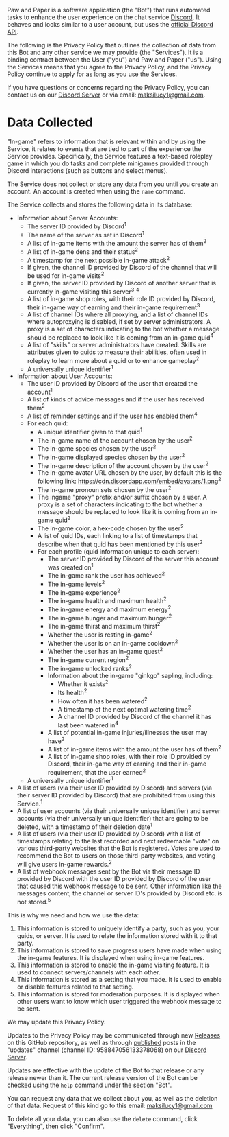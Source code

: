 Paw and Paper is a software application (the "Bot") that runs automated tasks to enhance the user experience on the chat service [Discord](https://discordapp.com).
It behaves and looks similar to a user account, but uses the [official Discord API](https://discord.com/developers/docs/intro).

The following is the Privacy Policy that outlines the collection of data from this Bot and any other service we may provide (the "Services").
It is a binding contract between the User ("you") and Paw and Paper ("us").
Using the Services means that you agree to the Privacy Policy, and the Privacy Policy continue to apply for as long as you use the Services.

If you have questions or concerns regarding the Privacy Policy, you can contact us on our [Discord Server](https://discord.gg/9DENgj8q5Q) or via email: maksilucy1@gmail.com.

# Data Collected

"In-game" refers to information that is relevant within and by using the Service, it relates to events that are tied to part of the experience the Service provides. Specifically, the Service features a text-based roleplay game in which you do tasks and complete minigames provided through Discord interactions (such as buttons and select menus).

The Service does not collect or store any data from you until you create an account. An account is created when using the `name` command.

The Service collects and stores the following data in its database:

- Information about Server Accounts:
  - The server ID provided by Discord<sup>1</sup>
  - The name of the server as set in Discord<sup>1</sup>
  - A list of in-game items with the amount the server has of them<sup>2</sup>
  - A list of in-game dens and their status<sup>2</sup>
  - A timestamp for the next possible in-game attack<sup>2</sup>
  - If given, the channel ID provided by Discord of the channel that will be used for in-game visits<sup>2</sup>
  - If given, the server ID provided by Discord of another server that is currently in-game visiting this server<sup>3</sup> <sup>4</sup>
  - A list of in-game shop roles, with their role ID provided by Discord, their in-game way of earning and their in-game requirement<sup>3</sup>
  - A list of channel IDs where all proxying, and a list of channel IDs where autoproxying is disabled, if set by server administrators. A proxy is a set of characters indicating to the bot whether a message should be replaced to look like it is coming from an in-game quid<sup>4</sup>
  - A list of "skills" or server administrators have created. Skills are attributes given to quids to measure their abilities, often used in roleplay to learn more about a quid or to enhance gameplay<sup>2</sup>
  - A universally unique identifier<sup>1</sup>
- Information about User Accounts:
  - The user ID provided by Discord of the user that created the account<sup>1</sup>
  - A list of kinds of advice messages and if the user has received them<sup>2</sup>
  - A list of reminder settings and if the user has enabled them<sup>4</sup>
  - For each quid:
    - A unique identifier given to that quid<sup>1</sup>
    - The in-game name of the account chosen by the user<sup>2</sup>
    - The in-game species chosen by the user<sup>2</sup>
	- The in-game displayed species chosen by the user<sup>2</sup>
    - The in-game description of the account chosen by the user<sup>2</sup>
    - The in-game avatar URL chosen by the user, by default this is the following link: https://cdn.discordapp.com/embed/avatars/1.png<sup>2</sup>
    - The in-game pronoun sets chosen by the user<sup>2</sup>
	- The ingame "proxy" prefix and/or suffix chosen by a user. A proxy is a set of characters indicating to the bot whether a message should be replaced to look like it is coming from an in-game quid<sup>2</sup>
    - The in-game color, a hex-code chosen by the user<sup>2</sup>
	- A list of quid IDs, each linking to a list of timestamps that describe when that quid has been mentioned by this user<sup>2</sup>
	- For each profile (quid information unique to each server):
	  - The server ID provided by Discord of the server this account was created on<sup>1</sup>
      - The in-game rank the user has achieved<sup>2</sup>
      - The in-game levels<sup>2</sup>
      - The in-game experience<sup>2</sup>
      - The in-game health and maximum health<sup>2</sup>
      - The in-game energy and maximum energy<sup>2</sup>
      - The in-game hunger and maximum hunger<sup>2</sup>
      - The in-game thirst and maximum thirst<sup>2</sup>
      - Whether the user is resting in-game<sup>2</sup>
      - Whether the user is on an in-game cooldown<sup>2</sup>
      - Whether the user has an in-game quest<sup>2</sup>
      - The in-game current region<sup>2</sup>
      - The in-game unlocked ranks<sup>2</sup>
      - Information about the in-game "ginkgo" sapling, including:
        - Whether it exists<sup>2</sup>
        - Its health<sup>2</sup>
        - How often it has been watered<sup>2</sup>
        - A timestamp of the next optimal watering time<sup>2</sup>
        - A channel ID provided by Discord of the channel it has last been watered in<sup>4</sup>
      - A list of potential in-game injuries/illnesses the user may have<sup>2</sup>
      - A list of in-game items with the amount the user has of them<sup>2</sup>
      - A list of in-game shop roles, with their role ID provided by Discord, their in-game way of earning and their in-game requirement, that the user earned<sup>2</sup>
  - A universally unique identifier<sup>1</sup>
- A list of users (via their user ID provided by Discord) and servers (via their server ID provided by Discord) that are prohibited from using this Service.<sup>1</sup>
- A list of user accounts (via their universally unique identifier) and server accounts (via their universally unique identifier) that are going to be deleted, with a timestamp of their deletion date<sup>1</sup>
- A list of users (via their user ID provided by Discord) with a list of timestamps relating to the last recorded and next redeemable "vote" on various third-party websites that the Bot is registered. Votes are used to recommend the Bot to users on those third-party websites, and voting will give users in-game rewards.<sup>2</sup>
- A list of webhook messages sent by the Bot via their message ID provided by Discord with the user ID provided by Discord of the user that caused this webhook message to be sent. Other information like the messages content, the channel or server ID's provided by Discord etc. is not stored.<sup>5</sup>

This is why we need and how we use the data:
1. This information is stored to uniquely identify a party, such as you, your quids, or server. It is used to relate the information stored with it to that party.
2. This information is stored to save progress users have made when using the in-game features. It is displayed when using in-game features.
3. This information is stored to enable the in-game visiting feature. It is used to connect servers/channels with each other.
4. This information is stored as a setting that you made. It is used to enable or disable features related to that setting.
5. This information is stored for moderation purposes. It is displayed when other users want to know which user triggered the webhook message to be sent.

We may update this Privacy Policy.

Updates to the Privacy Policy may be communicated through new [Releases](https://github.com/MaksiRose/paw-and-paper/releases) on this GitHub repository, as well as through [published](https://support.discord.com/hc/en-us/articles/360032008192-Announcement-Channels-) posts in the "updates" channel (channel ID: 958847056133378068) on our [Discord Server](https://discord.gg/9DENgj8q5Q).

Updates are effective with the update of the Bot to that release or any release newer than it.
The current release version of the Bot can be checked using the `help` command under the section "Bot".

You can request any data that we collect about you, as well as the deletion of that data. Request of this kind go to this email: maksilucy1@gmail.com

To delete all your data, you can also use the `delete` command, click "Everything", then click "Confirm".